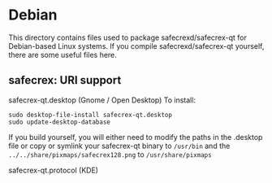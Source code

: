 
Debian
====================
This directory contains files used to package safecrexd/safecrex-qt
for Debian-based Linux systems. If you compile safecrexd/safecrex-qt yourself, there are some useful files here.

## safecrex: URI support ##


safecrex-qt.desktop  (Gnome / Open Desktop)
To install:

	sudo desktop-file-install safecrex-qt.desktop
	sudo update-desktop-database

If you build yourself, you will either need to modify the paths in
the .desktop file or copy or symlink your safecrex-qt binary to `/usr/bin`
and the `../../share/pixmaps/safecrex128.png` to `/usr/share/pixmaps`

safecrex-qt.protocol (KDE)


